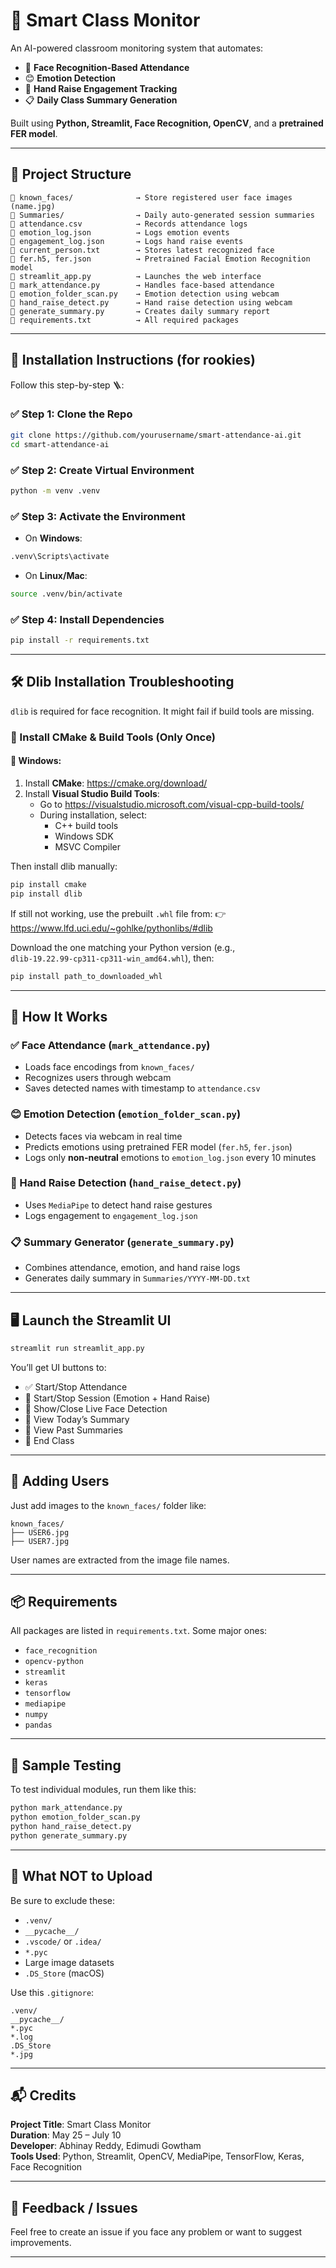 # 📸 Smart Class Monitor

An AI-powered classroom monitoring system that automates:

- 🎯 **Face Recognition-Based Attendance**
- 😊 **Emotion Detection**
- 🙋 **Hand Raise Engagement Tracking**
- 📋 **Daily Class Summary Generation**

Built using **Python, Streamlit, Face Recognition, OpenCV**, and a **pretrained FER model**.

---

## 📂 Project Structure

```
📁 known_faces/              → Store registered user face images (name.jpg)
📁 Summaries/                → Daily auto-generated session summaries
📄 attendance.csv            → Records attendance logs
📄 emotion_log.json          → Logs emotion events
📄 engagement_log.json       → Logs hand raise events
📄 current_person.txt        → Stores latest recognized face
📄 fer.h5, fer.json          → Pretrained Facial Emotion Recognition model
📄 streamlit_app.py          → Launches the web interface
📄 mark_attendance.py        → Handles face-based attendance
📄 emotion_folder_scan.py    → Emotion detection using webcam
📄 hand_raise_detect.py      → Hand raise detection using webcam
📄 generate_summary.py       → Creates daily summary report
📄 requirements.txt          → All required packages
```

---

## 🔧 Installation Instructions (for rookies)

Follow this step-by-step 🪜:

### ✅ Step 1: Clone the Repo

```bash
git clone https://github.com/yourusername/smart-attendance-ai.git
cd smart-attendance-ai
```

### ✅ Step 2: Create Virtual Environment

```bash
python -m venv .venv
```

### ✅ Step 3: Activate the Environment

- On **Windows**:

```bash
.venv\Scripts\activate
```

- On **Linux/Mac**:

```bash
source .venv/bin/activate
```

### ✅ Step 4: Install Dependencies

```bash
pip install -r requirements.txt
```

---

## 🛠️ Dlib Installation Troubleshooting

`dlib` is required for face recognition. It might fail if build tools are missing.

### 🧱 Install CMake & Build Tools (Only Once)

#### 🔹 Windows:

1. Install **CMake**: https://cmake.org/download/
2. Install **Visual Studio Build Tools**:
   - Go to https://visualstudio.microsoft.com/visual-cpp-build-tools/
   - During installation, select:
     - C++ build tools
     - Windows SDK
     - MSVC Compiler

Then install dlib manually:

```bash
pip install cmake
pip install dlib
```

If still not working, use the prebuilt `.whl` file from:
👉 https://www.lfd.uci.edu/~gohlke/pythonlibs/#dlib

Download the one matching your Python version (e.g., `dlib‑19.22.99‑cp311‑cp311‑win_amd64.whl`), then:

```bash
pip install path_to_downloaded_whl
```

---

## 🧠 How It Works

### ✅ Face Attendance (`mark_attendance.py`)
- Loads face encodings from `known_faces/`
- Recognizes users through webcam
- Saves detected names with timestamp to `attendance.csv`

### 😊 Emotion Detection (`emotion_folder_scan.py`)
- Detects faces via webcam in real time
- Predicts emotions using pretrained FER model (`fer.h5`, `fer.json`)
- Logs only **non-neutral** emotions to `emotion_log.json` every 10 minutes

### 🙋 Hand Raise Detection (`hand_raise_detect.py`)
- Uses `MediaPipe` to detect hand raise gestures
- Logs engagement to `engagement_log.json`

### 📋 Summary Generator (`generate_summary.py`)
- Combines attendance, emotion, and hand raise logs
- Generates daily summary in `Summaries/YYYY-MM-DD.txt`

---

## 🖥️ Launch the Streamlit UI

```bash
streamlit run streamlit_app.py
```

You’ll get UI buttons to:

- ✅ Start/Stop Attendance
- 📡 Start/Stop Session (Emotion + Hand Raise)
- 🔁 Show/Close Live Face Detection
- 📅 View Today’s Summary
- 📂 View Past Summaries
- 🛑 End Class

---

## 📸 Adding Users

Just add images to the `known_faces/` folder like:

```
known_faces/
├── USER6.jpg
├── USER7.jpg
```

User names are extracted from the image file names.

---

## 📦 Requirements

All packages are listed in `requirements.txt`. Some major ones:

- `face_recognition`
- `opencv-python`
- `streamlit`
- `keras`
- `tensorflow`
- `mediapipe`
- `numpy`
- `pandas`

---

## 🧪 Sample Testing

To test individual modules, run them like this:

```bash
python mark_attendance.py
python emotion_folder_scan.py
python hand_raise_detect.py
python generate_summary.py
```

---

## 🚫 What NOT to Upload

Be sure to exclude these:

- `.venv/`
- `__pycache__/`
- `.vscode/` or `.idea/`
- `*.pyc`
- Large image datasets
- `.DS_Store` (macOS)

Use this `.gitignore`:

```
.venv/
__pycache__/
*.pyc
*.log
.DS_Store
*.jpg
```

---

## 📬 Credits

**Project Title**: Smart Class Monitor  
**Duration**: May 25 – July 10  
**Developer**: Abhinay Reddy, Edimudi Gowtham  
**Tools Used**: Python, Streamlit, OpenCV, MediaPipe, TensorFlow, Keras, Face Recognition

---

## 🙌 Feedback / Issues

Feel free to create an issue if you face any problem or want to suggest improvements.

---
